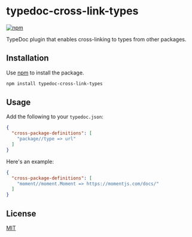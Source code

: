 # typedoc-cross-link-types
[![npm](https://img.shields.io/npm/v/typedoc-cross-link-types)](https://www.npmjs.com/package/typedoc-cross-link-types)

TypeDoc plugin that enables cross-linking to types from other packages.

## Installation
Use [npm] to install the package.

```bash
npm install typedoc-cross-link-types
```

## Usage
Add the following to your `typedoc.json`:
```json
{
  "cross-package-definitions": [
    "package//type => url"
  ]
}
```
Here's an example:
```json
{
  "cross-package-definitions": [
    "moment//moment.Moment => https://momentjs.com/docs/"
  ]
}
```

## License
[MIT]

[npm]: https://www.npmjs.com
[MIT]: https://opensource.org/licenses/MIT